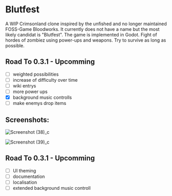 # Blutfest
A WIP Crimsonland clone inspired by the unfished and no longer maintained FOSS-Game Bloodworks. It currently does not have a name but the most likely candidat is "Blutfest". The game is implemented in Godot.
Fight of hordes of zombiez using power-ups and weapons. Try to survive as long as possible.


## Road To 0.3.1 - Upcomming
- [ ] weighted possibilities
- [ ] increase of difficulty over time
- [ ] wiki entrys
- [ ] more power ups
- [x] background music controlls
- [ ] make enemys drop items

## Screenshots:
![Screenshot (38)_c](https://user-images.githubusercontent.com/69308038/160944172-cfbc0da0-ccfb-4435-848e-45bffd92cb68.png)

![Screenshot (39)_c](https://user-images.githubusercontent.com/69308038/160944100-7509f12f-24f5-4f4a-a5fb-ac8a30136e97.png)



## Road To 0.3.1 - Upcomming
- [ ] UI theming
- [ ] documentation
- [ ] localisation
- [ ] extended background music controll
